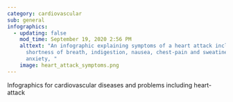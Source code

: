 ```yaml
---
category: cardiovascular
sub: general
infographics:
  - updating: false
    mod_time: September 19, 2020 2:56 PM
    alttext: "An infographic explaining symptoms of a heart attack including
      shortness of breath, indigestion, nausea, chest-pain and sweatiness.
      anxiety, "
    image: heart_attack_symptoms.png
---
```

Infographics for cardiovascular diseases and problems including heart-attack